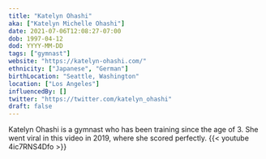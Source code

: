 ```yaml
---
title: "Katelyn Ohashi"
aka: ["Katelyn Michelle Ohashi"]
date: 2021-07-06T12:08:27-07:00
dob: 1997-04-12
dod: YYYY-MM-DD
tags: ["gymnast"]
website: "https://katelyn-ohashi.com/"
ethnicity: ["Japanese", "German"]
birthLocation: "Seattle, Washington"
location: ["Los Angeles"]
influencedBy: []
twitter: "https://twitter.com/katelyn_ohashi"
draft: false
---
```


Katelyn Ohashi is a gymnast who has been training since the age of 3. She went viral in this video in 2019, where she scored perfectly.
{{< youtube 4ic7RNS4Dfo >}}
